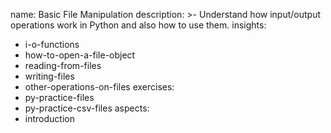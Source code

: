 name: Basic File Manipulation
description: >-
  Understand how input/output operations work in Python and also how to use
  them.
insights:
  - i-o-functions
  - how-to-open-a-file-object
  - reading-from-files
  - writing-files
  - other-operations-on-files
exercises:
  - py-practice-files
  - py-practice-csv-files
aspects:
  - introduction
 
